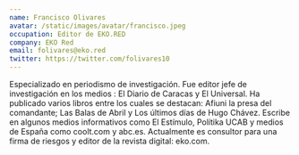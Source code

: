 ```yaml
---
name: Francisco Olivares
avatar: /static/images/avatar/francisco.jpeg
occupation: Editor de EKO.RED
company: EKO Red
email: folivares@eko.red
twitter: https://twitter.com/folivares10
---
```


Especializado en periodismo de investigación. Fue editor jefe de investigación en los medios : El Diario de Caracas y El Universal. Ha publicado varios libros entre los cuales se destacan: Afiuni la presa del comandante; Las Balas de Abril y Los últimos días de Hugo Chávez. Escribe en algunos medios informativos como El Estímulo, Polítika UCAB y medios de España como coolt.com y abc.es. Actualmente es consultor para una firma de riesgos y editor de la revista digital: eko.com.
